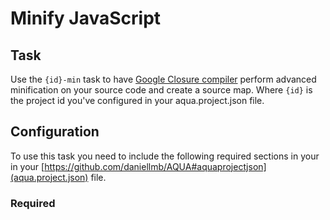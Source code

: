 # Minify JavaScript

## Task

Use the `{id}-min` task to have [Google Closure compiler](https://github.com/google/closure-compiler) perform advanced minification on your source code and create a source map. Where `{id}` is the project id you've configured in your aqua.project.json file.

## Configuration

To use this task you need to include the following required sections in your in your [https://github.com/daniellmb/AQUA#aquaprojectjson](aqua.project.json) file.

### Required

